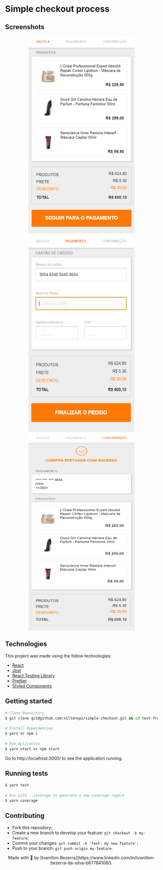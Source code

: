 # Simple checkout process


## Screenshots

<div align="center">
  <img src="./prints/step-1.png" alt="cart" width="350" height="650"/>
  <img src="./prints/step-2.png" alt="payment" width="350" height="650"/>
  <img src="./prints/step-3.png" alt="confirmation" width="350" height="650"/>
  </div>

## Technologies

This project was made using the follow technologies:

- [React](https://reactjs.org/)
- [Jest](https://jestjs.io/pt-BR/)
- [React Testing Library](https://testing-library.com/docs/react-testing-library/intro/)
- [Prettier](https://prettier.io/)
- [Styled Components](https://styled-components.com/)

## Getting started

```bash
# Clone Repository
$ git clone git@github.com:niltonxp2/simple-checkout.git && cd test-front

# Install Dependencies
$ yarn or npm i

# Run Aplication
$ yarn start or npm start
```

Go to http://localhost:3000/ to see the application running.

## Running tests

```bash
$ yarn test

# Run with --coverage to generate a new coverage report
$ yarn coverage
```

## Contributing

- Fork this repository;
- Create a new branch to develop your feature: `git checkout -b my-feature`;
- Commit your changes: `git commit -m 'feat: my new feature'`;
- Push to your branch: `git push origin my-feature`.

<center>Made with 💖 by [Ivanilton Bezerra](https://www.linkedin.com/in/ivanilton-bezerra-da-silva-b67784108/).</center>

